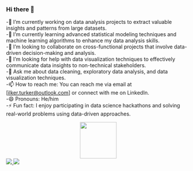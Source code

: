 ### Hi there 👋




-🔭 I’m currently working on data analysis projects to extract valuable insights and patterns from large datasets. <br />
-🌱 I’m currently learning advanced statistical modeling techniques and machine learning algorithms to enhance my data analysis skills. <br />
-👯 I’m looking to collaborate on cross-functional projects that involve data-driven decision-making and analysis. <br />
-🤔 I’m looking for help with data visualization techniques to effectively communicate data insights to non-technical stakeholders. <br />
-💬 Ask me about data cleaning, exploratory data analysis, and data visualization techniques. <br />
-📫 How to reach me: You can reach me via email at [ilker.turker@outlook.com] or connect with me on LinkedIn. <br />
-😄 Pronouns: He/him <br />
-⚡ Fun fact: I enjoy participating in data science hackathons and solving real-world problems using data-driven approaches. <br />

<div id="header" align="center">
  <img src="https://media.giphy.com/media/s63Jzew1dfO3j6nndV/giphy.gif" width="100"/>
</div>

<td colspan="2" rowspan="2">
        <a href="https://github-readme-stats.vercel.app/api?username=ilkertrker&amp;count_private=true&amp;hide_border=true&amp;show_icons=true&amp;theme=radical" rel="nofollow">
        <img src="https://camo.githubusercontent.com/4388650e8c9ba35ceff05c448e990abd9882f913536729586a4a40e85737452b/68747470733a2f2f6769746875622d726561646d652d73746174732d7369676d612d666976652e76657263656c2e6170702f6170693f757365726e616d653d6173696d63616e796167697a26636f756e745f707269766174653d7472756526686964655f626f726465723d747275652673686f775f69636f6e733d74727565267468656d653d7261646963616c" data-canonical-src="https://github-readme-stats-sigma-five.vercel.app/api?username=asimcanyagiz&amp;count_private=true&amp;hide_border=true&amp;show_icons=true&amp;theme=radical" style="max-width: 100%;">
        </a>
        </td>
        <td colspan="2" rowspan="2">
        <a href="https://github-readme-streak-stats.herokuapp.com/?user=ilkertrker&amp;hide_border=true&amp;theme=radical" rel="nofollow">
        <img src="https://camo.githubusercontent.com/7354e472f9681f4d5a4c640467dcb51f9f3389fe369fefffbce5b2d34770d338/68747470733a2f2f6769746875622d726561646d652d73747265616b2d73746174732e6865726f6b756170702e636f6d2f3f757365723d6173696d63616e796167697a26686964655f626f726465723d74727565267468656d653d7261646963616c" data-canonical-src="https://github-readme-streak-stats.herokuapp.com/?user=asimcanyagiz&amp;hide_border=true&amp;theme=radical" style="max-width: 100%;">
        </a>
        </td>
